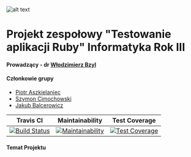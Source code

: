 ![alt text](https://i.imgur.com/OykAoy5.png "He protec but he also rspec")

# Projekt zespołowy "Testowanie aplikacji Ruby" Informatyka Rok III

#### Prowadzący - dr [Włodzimierz Bzyl](https://github.com/wbzyl)

#### Członkowie grupy

 - [Piotr Aszkielaniec](github.com/readher)
 - [Szymon Cimochowski](github.com/Rilok)
 - [Jakub Balcerowicz](github.com/JakubBalcerowicz)
 
|Travis CI   |Maintainability   |Test Coverage   |
|:-:|:-:|:-:|
|[![Build Status](https://travis-ci.org/my-rspec/mocking-hell-school-battle-harem.svg?branch=master)](https://travis-ci.org/my-rspec/mocking-hell-school-battle-harem)   |[![Maintainability](https://api.codeclimate.com/v1/badges/7ee8a9d2aa69693fef05/maintainability)](https://codeclimate.com/github/my-rspec/mocking-hell-school-battle-harem/maintainability)   |[![Test Coverage](https://api.codeclimate.com/v1/badges/7ee8a9d2aa69693fef05/test_coverage)](https://codeclimate.com/github/codeclimate/codeclimate/test_coverage)|
 
#### Temat Projektu



